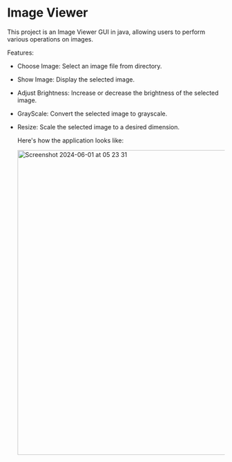 # Image Viewer
This project is an Image Viewer GUI in java, allowing users to perform various operations on images.

Features:
- Choose Image: Select an image file from directory.
- Show Image: Display the selected image.
- Adjust Brightness: Increase or decrease the brightness of the selected image.
- GrayScale: Convert the selected image to grayscale.
- Resize: Scale the selected image to a desired dimension.

  Here's how the application looks like:
  
  <img width="705" alt="Screenshot 2024-06-01 at 05 23 31" src="https://github.com/Sanastd/ImageViewer/assets/167990522/0fc7711a-e6a9-4028-8787-fc50af53883d">
